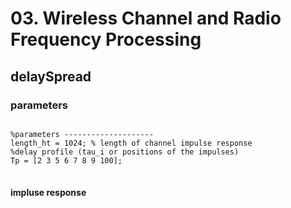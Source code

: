 # 03. Wireless Channel and Radio Frequency Processing
## delaySpread

### parameters

<pre>
<code>
%parameters --------------------
length_ht = 1024; % length of channel impulse response 
%delay profile (tau_i or positions of the impulses)
Tp = [2 3 5 6 7 8 9 100];
</code>
</pre>

#### impluse response




<!--stackedit_data:
eyJoaXN0b3J5IjpbLTQ1NDg4MDUxLDU2OTE5NjMyNCwxMTY3OD
A0ODA3XX0=
-->